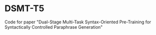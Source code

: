 # DSMT-T5
Code for paper "Dual-Stage Multi-Task Syntax-Oriented Pre-Training for Syntactically Controlled Paraphrase Generation"
